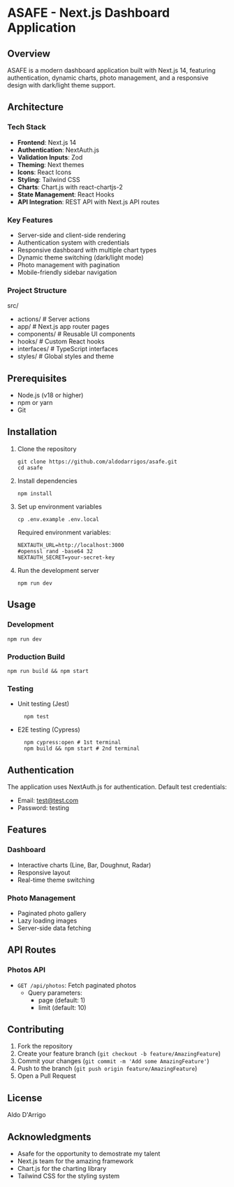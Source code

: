 # ASAFE - Next.js Dashboard Application

## Overview

ASAFE is a modern dashboard application built with Next.js 14, featuring authentication, dynamic charts, photo management, and a responsive design with dark/light theme support.

## Architecture

### Tech Stack

- **Frontend**: Next.js 14
- **Authentication**: NextAuth.js
- **Validation Inputs**: Zod
- **Theming**: Next themes
- **Icons**: React Icons
- **Styling**: Tailwind CSS
- **Charts**: Chart.js with react-chartjs-2
- **State Management**: React Hooks
- **API Integration**: REST API with Next.js API routes

### Key Features

- Server-side and client-side rendering
- Authentication system with credentials
- Responsive dashboard with multiple chart types
- Dynamic theme switching (dark/light mode)
- Photo management with pagination
- Mobile-friendly sidebar navigation

### Project Structure

src/

- actions/ # Server actions
- app/ # Next.js app router pages
- components/ # Reusable UI components
- hooks/ # Custom React hooks
- interfaces/ # TypeScript interfaces
- styles/ # Global styles and theme

## Prerequisites

- Node.js (v18 or higher)
- npm or yarn
- Git

## Installation

1.  Clone the repository

        git clone https://github.com/aldodarrigos/asafe.git
        cd asafe

2.  Install dependencies

        npm install

3.  Set up environment variables

        cp .env.example .env.local

    Required environment variables:

        NEXTAUTH_URL=http://localhost:3000
        #openssl rand -base64 32
        NEXTAUTH_SECRET=your-secret-key

4.  Run the development server

        npm run dev

## Usage

### Development

    npm run dev

### Production Build

    npm run build && npm start

### Testing

- Unit testing (Jest)

        npm test

- E2E testing (Cypress)

        npm cypress:open # 1st terminal
        npm build && npm start # 2nd terminal

## Authentication

The application uses NextAuth.js for authentication. Default test credentials:

- Email: test@test.com
- Password: testing

## Features

### Dashboard

- Interactive charts (Line, Bar, Doughnut, Radar)
- Responsive layout
- Real-time theme switching

### Photo Management

- Paginated photo gallery
- Lazy loading images
- Server-side data fetching

## API Routes

### Photos API

- `GET /api/photos`: Fetch paginated photos
  - Query parameters:
    - page (default: 1)
    - limit (default: 10)

## Contributing

1. Fork the repository
2. Create your feature branch (`git checkout -b feature/AmazingFeature`)
3. Commit your changes (`git commit -m 'Add some AmazingFeature'`)
4. Push to the branch (`git push origin feature/AmazingFeature`)
5. Open a Pull Request

## License

Aldo D'Arrigo

## Acknowledgments

- Asafe for the opportunity to demostrate my talent
- Next.js team for the amazing framework
- Chart.js for the charting library
- Tailwind CSS for the styling system
